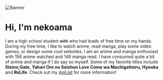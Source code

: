 ![Banner](https://cdn.discordapp.com/attachments/679498196212383794/921618641160663050/alshirabio.png)

# Hi, I'm nekoama

I am a high school student <s>with</s> who had loads of free time on my hands. During my free time, I like to watch anime, read manga, play some video games, or design some cool websites. I am an anime and manga enthusiast with 156 anime watched and 146 manga read. I have consumed quite a bit of anime and manga if I do say so myself. Some of my favorite titles include **Steins;Gate, Yahari Ore no Seishun Love Come wa Machigatteiru, Hyouka** and **ReLife**. Check out my [AniList](https://anilist.co/user/nekoama/) for more information!
